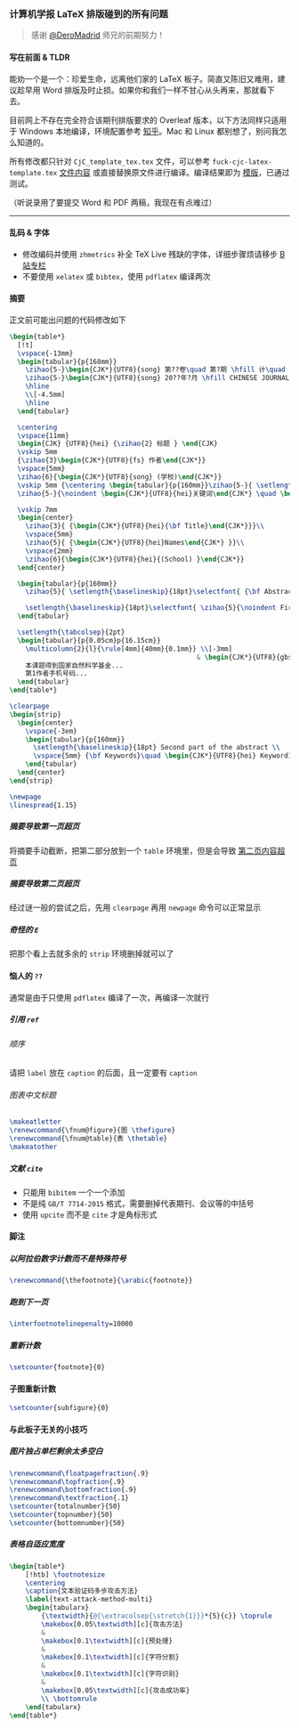 ### 计算机学报 LaTeX 排版碰到的所有问题

> 感谢 [@DeroMadrid](https://github.com/DeroMadrid) 师兄的前期努力！

#### 写在前面 & TLDR

能劝一个是一个：珍爱生命，远离他们家的 LaTeX 板子。简直又陈旧又难用，建议趁早用 Word 排版及时止损。如果你和我们一样不甘心从头再来，那就看下去。

目前网上不存在完全符合该期刊排版要求的 Overleaf 版本，以下方法同样只适用于 Windows 本地编译，环境配置参考 [知乎](https://zhuanlan.zhihu.com/p/166523064)。Mac 和 Linux 都别想了，别问我怎么知道的。

所有修改都只针对 `CjC_template_tex.tex` 文件，可以参考 `fuck-cjc-latex-template.tex` [文件内容](./fuck-cjc-latex-template.tex) 或直接替换原文件进行编译。编译结果即为 [模版](./fuck-cjc-latex-template.pdf)，已通过测试。

（听说录用了要提交 Word 和 PDF 两稿，我现在有点难过）

------

#### 乱码 & 字体

- 修改编码并使用 `zhmetrics` 补全 TeX Live 残缺的字体，详细步骤烦请移步 [B 站专栏 ](https://www.bilibili.com/read/cv20507474/)
- 不要使用 `xelatex` 或 `bibtex`，使用 `pdflatex` 编译两次

#### 摘要

正文前可能出问题的代码修改如下

```latex
\begin{table*}
  [!t]
  \vspace{-13mm}
  \begin{tabular}{p{168mm}}
    \zihao{5-}\begin{CJK*}{UTF8}{song} 第??卷\quad 第?期 \hfill 计\quad 算\quad 机\quad 学\quad 报\hfill Vol. ?? No. ?\end{CJK*} \\
    \zihao{5-}\begin{CJK*}{UTF8}{song} 20??年?月 \hfill CHINESE JOURNAL OF COMPUTERS \hfill ???. 20??\end{CJK*} \\
    \hline
    \\[-4.5mm]
    \hline
  \end{tabular}

  \centering
  \vspace{11mm}
  \begin{CJK} {UTF8}{hei} {\zihao{2} 标题 } \end{CJK}
  \vskip 5mm
  {\zihao{3}\begin{CJK*}{UTF8}{fs} 作者\end{CJK*}}
  \vspace{5mm}
  \zihao{6}{\begin{CJK*}{UTF8}{song} (学校)\end{CJK*}}
  \vskip 5mm {\centering \begin{tabular}{p{160mm}}\zihao{5-}{ \setlength{\baselineskip}{16pt}\selectfont{ \noindent\begin{CJK*}{UTF8}{hei}摘\quad 要\quad\end{CJK*} \begin{CJK*}{UTF8}{song} 摘要内容\end{CJK*}\par}} \\[2mm]
  \zihao{5-}{\noindent \begin{CJK*}{UTF8}{hei}关键词\end{CJK*} \quad \begin{CJK*}{UTF8}{song}{关键词1；关键词2 }\end{CJK*} } \\[2mm] \zihao{5-}{\begin{CJK*}{UTF8}{hei}中图法分类号\end{CJK*} \begin{CJK*}{UTF8}{song} TP\end{CJK*}\rm{\quad \quad \quad } \begin{CJK*}{UTF8}{hei}DOI号:\end{CJK*}\begin{CJK*}{UTF8}{song} *投稿时不提供DOI号\end{CJK*}}\end{tabular}}

  \vskip 7mm
  \begin{center}
    \zihao{3}{ {\begin{CJK*}{UTF8}{hei}{\bf Title}\end{CJK*}}}\\
    \vspace{5mm}
    \zihao{5}{ {\begin{CJK*}{UTF8}{hei}Names\end{CJK*} }}\\
    \vspace{2mm}
    \zihao{6}{\begin{CJK*}{UTF8}{hei}{(School) }\end{CJK*}}
  \end{center}

  \begin{tabular}{p{160mm}}
    \zihao{5}{ \setlength{\baselineskip}{18pt}\selectfont{ {\bf Abstract}\quad \begin{CJK*}{UTF8}{hei}\end{CJK*} \par}}

    \setlength{\baselineskip}{18pt}\selectfont{ \zihao{5}{\noindent First part of the abstract }}
  \end{tabular}

  \setlength{\tabcolsep}{2pt}
  \begin{tabular}{p{0.05cm}p{16.15cm}}
    \multicolumn{2}{l}{\rule[4mm]{40mm}{0.1mm}} \\[-3mm]
                                               & \begin{CJK*}{UTF8}{gbsn}
    本课题得到国家自然科学基金...
    第1作者手机号码...
  \end{tabular}
\end{table*}

\clearpage
\begin{strip}
  \begin{center}
    \vspace{-3em}
    \begin{tabular}{p{160mm}}
      \setlength{\baselineskip}{18pt} Second part of the abstract \\
      \vspace{5mm} {\bf Keywords}\quad \begin{CJK*}{UTF8}{hei} Keyword1; Keyword2 \end{CJK*} \\
    \end{tabular}
  \end{center}
\end{strip}

\newpage
\linespread{1.15}
```

##### 摘要导致第一页超页

将摘要手动截断，把第二部分放到一个 `table` 环境里，但是会导致 [第二页内容超页 ](#摘要导致第二页超页)

##### 摘要导致第二页超页

经过谜一般的尝试之后，先用 `clearpage` 再用 `newpage` 命令可以正常显示

##### 奇怪的 `E`

把那个看上去就多余的 `strip` 环境删掉就可以了

#### 恼人的 `??`

通常是由于只使用 `pdflatex` 编译了一次，再编译一次就行

##### 引用 `ref`

###### 顺序

[^]: https://tex.stackexchange.com/questions/245487/question-marks-in-pdf-file-when-referring-to-table

请把 `label` 放在 `caption` 的后面，且一定要有 `caption`

###### 图表中文标题

[^]: https://tex.stackexchange.com/questions/211783/how-to-change-figure-label-fig-n-instead-figure-n

```latex
\makeatletter
\renewcommand{\fnum@figure}{图 \thefigure}
\renewcommand{\fnum@table}{表 \thetable}
\makeatother
```

##### 文献 `cite`

- 只能用 `bibitem` 一个一个添加
- 不是纯 `GB/T 7714-2015` 格式，需要删掉代表期刊、会议等的中括号
- 使用 `upcite` 而不是 `cite` 才是角标形式

#### 脚注

##### 以阿拉伯数字计数而不是特殊符号

[^]: https://blog.csdn.net/weixin_45176132/article/details/123474293

```latex
\renewcommand{\thefootnote}{\arabic{footnote}}
```

##### 跑到下一页

[^]: https://tex.stackexchange.com/questions/32208/footnote-runs-onto-second-page

```latex
\interfootnotelinepenalty=10000
```

##### 重新计数

```latex
\setcounter{footnote}{0}
```

#### 子图重新计数

```latex
\setcounter{subfigure}{0}
```

#### 与此板子无关的小技巧

##### 图片独占单栏剩余太多空白

[^]: https://blog.csdn.net/qq_42031694/article/details/131248220?spm=1001.2014.3001.5502

```latex
\renewcommand\floatpagefraction{.9}
\renewcommand\topfraction{.9}
\renewcommand\bottomfraction{.9}
\renewcommand\textfraction{.1}
\setcounter{totalnumber}{50}
\setcounter{topnumber}{50}
\setcounter{bottomnumber}{50}
```

##### 表格自适应宽度

[^]: https://tex.stackexchange.com/questions/44795/automatically-stretch-table-to-evenly-fill-horizontal-space

```latex
\begin{table*}
	[!htb] \footnotesize
	\centering
	\caption{文本验证码多步攻击方法}
	\label{text-attack-method-multi}
	\begin{tabularx}
		{\textwidth}{@{\extracolsep{\stretch{1}}}*{5}{c}} \toprule
		\makebox[0.05\textwidth][c]{攻击方法}
		&
		\makebox[0.1\textwidth][c]{预处理}
		&
		\makebox[0.1\textwidth][c]{字符分割}
		&
		\makebox[0.1\textwidth][c]{字符识别}
		&
		\makebox[0.05\textwidth][c]{攻击成功率}
		\\ \bottomrule
	\end{tabularx}
\end{table*}
```

